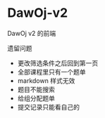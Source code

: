 # DawOj-v2

DawOj v2 的前端

遗留问题

- 更改筛选条件之后回到第一页
- 全部课程里只有一个题单
- markdown 样式无效
- 题目不能搜索
- 给组分配题单
- 提交记录只能看自己的